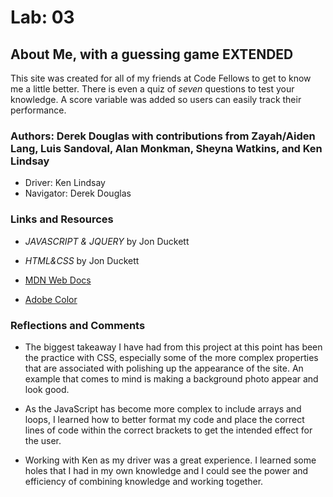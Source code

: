 # Lab: 03

## About Me, with a guessing game **EXTENDED**

This site was created for all of my friends at Code Fellows to get to know me a little better.
There is even a quiz of *seven* questions to test your knowledge.
A score variable was added so users can easily track their performance.

### Authors: Derek Douglas with contributions from Zayah/Aiden Lang, Luis Sandoval, Alan Monkman, Sheyna Watkins, and Ken Lindsay

- Driver: Ken Lindsay
- Navigator: Derek Douglas

### Links and Resources

- *JAVASCRIPT & JQUERY* by Jon Duckett

- *HTML&CSS* by Jon Duckett

- [MDN Web Docs](https://developer.mozilla.org/en-US/docs/Learn)

- [Adobe Color](https://color.adobe.com/create/color-wheel)

### Reflections and Comments

- The biggest takeaway I have had from this project at this point has been the practice with CSS, especially some of the more complex properties that are associated with polishing up the appearance of the site. An example that comes to mind is making a background photo appear and look good.

- As the JavaScript has become more complex to include arrays and loops, I learned how to better format my code and place the correct lines of code within the correct brackets to get the intended effect for the user.

- Working with Ken as my driver was a great experience. I learned some holes that I had in my own knowledge and I could see the power and efficiency of combining knowledge and working together.
